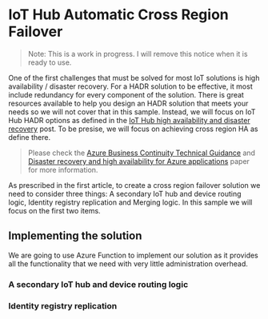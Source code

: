 # IoT Hub Automatic Cross Region Failover

>Note: This is a work in progress. I will remove this notice when it is ready to use. 

One of the first challenges that must be solved for most IoT solutions is high availability / disaster recovery. For a HADR solution to be effective, it most include redundancy for every component of the solution. There is great resources available to help you design an HADR solution that meets your needs so we will not cover that in this sample.  Instead, we will focus on IoT Hub HADR options as defined in the  [IoT Hub high availability and disaster recovery](https://docs.microsoft.com/en-us/azure/iot-hub/iot-hub-ha-dr) post. To be presise, we will focus on achieving cross region HA as define there.

>Please check the [Azure Business Continuity Technical Guidance](https://docs.microsoft.com/azure/architecture/resiliency/) and [Disaster recovery and high availability for Azure applications](https://msdn.microsoft.com/library/dn251004.aspx) paper for more information.

As prescribed in the first article, to create a cross region failover solution we need to consider three things: A secondary IoT hub and device routing logic, Identity registry replication and Merging logic. In this sample we will focus on the first two items.

## Implementing the solution

We are going to use Azure Function to implement our solution as it provides all the functionality that we need with very little administration overhead. 

### A secondary IoT hub and device routing logic

### Identity registry replication
